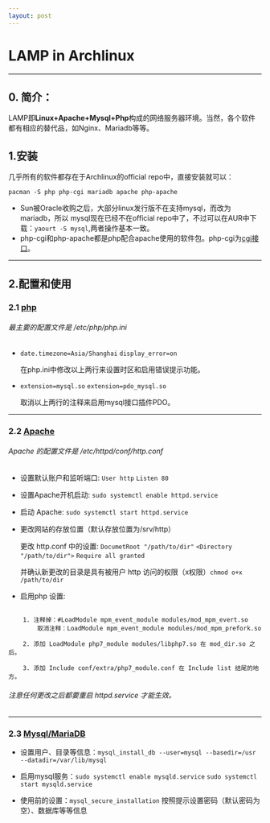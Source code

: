 ```yaml
---
layout: post
---
```

# LAMP in Archlinux
*****

## 0. 简介：

LAMP即**Linux+Apache+Mysql+Php**构成的网络服务器环境。当然，各个软件都有相应的替代品，如Nginx、Mariadb等等。

## 1.安装

几乎所有的软件都存在于Archlinux的official repo中，直接安装就可以：

	pacman -S php php-cgi mariadb apache php-apache 

* Sun被Oracle收购之后，大部分linux发行版不在支持mysql，而改为mariadb，所以 mysql现在已经不在official repo中了，不过可以在AUR中下载：`yaourt -S mysql`,两者操作基本一致。	
* php-cgi和php-apache都是php配合apache使用的软件包。php-cgi为[cgi接口](https://www.w3.org/CGI/)。	


*****
## 2.配置和使用 
### 2.1 [php](https://wiki.archlinux.org/index.php/PHP)
 
###### 最主要的配置文件是 */etc/php/php.ini*

*	`date.timezone=Asia/Shanghai`
	`display_error=on` 
	
	在php.ini中修改以上两行来设置时区和启用错误提示功能。

*	`extension=mysql.so`  `extension=pdo_mysql.so`

	取消以上两行的注释来启用mysql接口插件PDO。
***

### 2.2 [Apache](https://wiki.archlinux.org/index.php/Apache_HTTP_Server)

###### Apache 的配置文件是 */etc/httpd/conf/http.conf*
* 设置默认账户和监听端口: `User http` `Listen 80`
* 设置Apache开机启动: `sudo systemctl enable httpd.service`
* 启动 Apache: `sudo systemctl start httpd.service`

* 更改网站的存放位置（默认存放位置为/srv/http） 

	更改 http.conf 中的设置: `DocumetRoot "/path/to/dir"`  `<Directory "/path/to/dir">`  `Require all granted`

	并确认新更改的目录是具有被用户 http 访问的权限（x权限）`chmod o+x /path/to/dir`

* 启用php 设置:  

```

	1. 注释掉：#LoadModule mpm_event_module modules/mod_mpm_evert.so
	    取消注释：LoadModule mpm_event_module modules/mod_mpm_prefork.so

	2. 添加 LoadModule php7_module modules/libphp7.so 在 mod_dir.so 之后。

	3. 添加 Include conf/extra/php7_module.conf 在 Include list 结尾的地方。

```

###### 注意任何更改之后都要重启 httpd.service 才能生效。

***

### 2.3  [Mysql/MariaDB](https://wiki.archlinux.org/index.php?title=MySQL&redirect=no)

* 设置用户、目录等信息：`mysql_install_db --user=mysql --basedir=/usr --datadir=/var/lib/mysql`

* 启用mysql服务：`sudo systemctl enable mysqld.service`	`sudo systemctl start mysqld.service`

* 使用前的设置：`mysql_secure_installation` 按照提示设置密码（默认密码为空）、数据库等等信息
